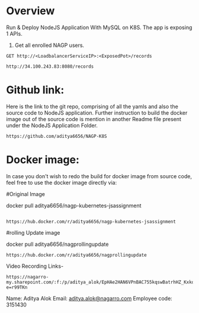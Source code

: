 # Overview
Run &amp; Deploy NodeJS Application With MySQL on K8S. The app is exposing 1 APIs.



1. Get all enrolled NAGP users.

```
GET http://<LoadbalancerServiceIP>:<ExposedPot>/records

http://34.100.243.83:8080/records
```


# Github link:

Here is the link to the git repo, comprising of all the yamls and also the source code to NodeJS application.
Further instruction to build the docker image out of the source code is mention in another Readme file present under the NodeJS Application Folder.

```
https://github.com/aditya6656/NAGP-K8S
```

# Docker image:

In case you don't wish to redo the build for docker image from source code, feel free to use the docker image directly via:

#Original Image

docker pull aditya6656/nagp-kubernetes-jsassignment

```

https://hub.docker.com/r/aditya6656/nagp-kubernetes-jsassignment
```

#rolling Update image

docker pull aditya6656/nagprollingupdate

```
https://hub.docker.com/r/aditya6656/nagprollingupdate

```


Video Recording Links-


```
https://nagarro-my.sharepoint.com/:f:/p/aditya_alok/EpHAe2HAN6VPnBAC755kqswBatrhHZ_Kxkqh0wc5JLCijQ?e=r99TKn
```


Name: Aditya Alok
Email: aditya.alok@nagarro.com
Employee code: 3151430
